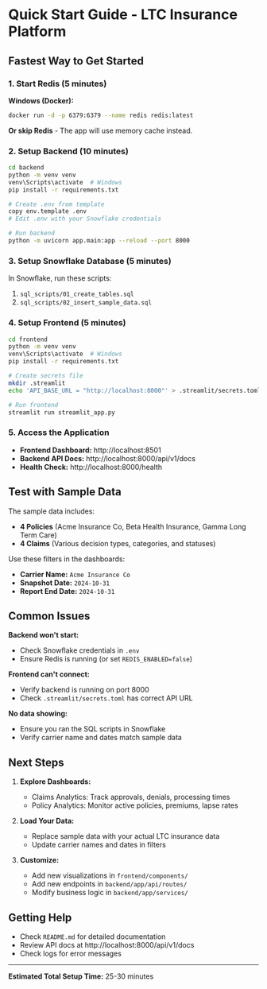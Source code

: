 # Quick Start Guide - LTC Insurance Platform

## Fastest Way to Get Started

### 1. Start Redis (5 minutes)

**Windows (Docker):**
```bash
docker run -d -p 6379:6379 --name redis redis:latest
```

**Or skip Redis** - The app will use memory cache instead.

### 2. Setup Backend (10 minutes)

```bash
cd backend
python -m venv venv
venv\Scripts\activate  # Windows
pip install -r requirements.txt

# Create .env from template
copy env.template .env
# Edit .env with your Snowflake credentials

# Run backend
python -m uvicorn app.main:app --reload --port 8000
```

### 3. Setup Snowflake Database (5 minutes)

In Snowflake, run these scripts:
1. `sql_scripts/01_create_tables.sql`
2. `sql_scripts/02_insert_sample_data.sql`

### 4. Setup Frontend (5 minutes)

```bash
cd frontend
python -m venv venv
venv\Scripts\activate  # Windows
pip install -r requirements.txt

# Create secrets file
mkdir .streamlit
echo 'API_BASE_URL = "http://localhost:8000"' > .streamlit/secrets.toml

# Run frontend
streamlit run streamlit_app.py
```

### 5. Access the Application

- **Frontend Dashboard:** http://localhost:8501
- **Backend API Docs:** http://localhost:8000/api/v1/docs
- **Health Check:** http://localhost:8000/health

## Test with Sample Data

The sample data includes:
- **4 Policies** (Acme Insurance Co, Beta Health Insurance, Gamma Long Term Care)
- **4 Claims** (Various decision types, categories, and statuses)

Use these filters in the dashboards:
- **Carrier Name:** `Acme Insurance Co`
- **Snapshot Date:** `2024-10-31`
- **Report End Date:** `2024-10-31`

## Common Issues

**Backend won't start:**
- Check Snowflake credentials in `.env`
- Ensure Redis is running (or set `REDIS_ENABLED=false`)

**Frontend can't connect:**
- Verify backend is running on port 8000
- Check `.streamlit/secrets.toml` has correct API URL

**No data showing:**
- Ensure you ran the SQL scripts in Snowflake
- Verify carrier name and dates match sample data

## Next Steps

1. **Explore Dashboards:**
   - Claims Analytics: Track approvals, denials, processing times
   - Policy Analytics: Monitor active policies, premiums, lapse rates

2. **Load Your Data:**
   - Replace sample data with your actual LTC insurance data
   - Update carrier names and dates in filters

3. **Customize:**
   - Add new visualizations in `frontend/components/`
   - Add new endpoints in `backend/app/api/routes/`
   - Modify business logic in `backend/app/services/`

## Getting Help

- Check `README.md` for detailed documentation
- Review API docs at http://localhost:8000/api/v1/docs
- Check logs for error messages

---

**Estimated Total Setup Time:** 25-30 minutes

